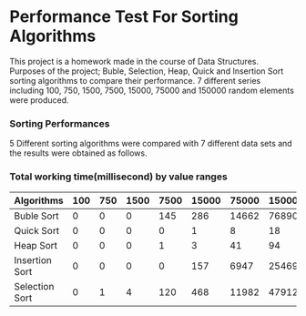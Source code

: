 # Performance Test For Sorting Algorithms

This project is a homework made in the course of Data Structures. 
Purposes of the project; Buble, Selection, Heap, Quick and Insertion Sort sorting algorithms to compare their performance. 7 different series including 100, 750, 1500, 7500, 15000, 75000 and 150000 random elements were produced.

### Sorting Performances

5 Different sorting algorithms were compared with 7 different data sets and the results were obtained as follows.

### Total working time(millisecond) by value ranges
| Algorithms | 100 | 750 | 1500 | 7500 | 15000 | 75000 | 150000 |
| ------  | ------     | ------  | ------    | ------  | ------| ------  | ------     |
|Buble Sort|0 |0 |0 |145 |286 |14662 |76890 |
|Quick Sort|0 |0 |0 |0 |1 |8 |18 |
|Heap Sort|0 |0 |0 |1 |3 |41 |94 |
|Insertion Sort|0 |0 |0 |0 |157 |6947 |25469 |
|Selection Sort|0 |1 |4 |120 |468 |11982 |47912 |